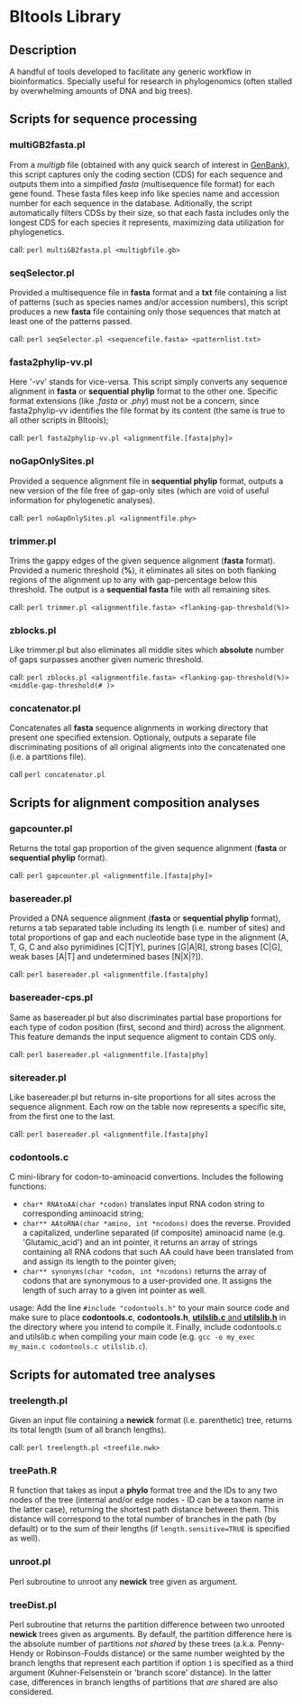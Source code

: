 # BItools Library

## Description

A handful of tools developed to facilitate any generic workflow in bioinformatics.
Specially useful for research in phylogenomics (often stalled by overwhelming amounts of DNA and big trees).

## Scripts for sequence processing

### multiGB2fasta.pl
From a *multigb* file (obtained with any quick search of interest in [GenBank](https://www.ncbi.nlm.nih.gov/genbank/)), this script captures only the coding section (CDS) for each sequence and outputs them into a simpified *fasta* (multisequence file format) for each gene found. These fasta files keep info like species name and accession number for each sequence in the database.
Aditionally, the script automatically filters CDSs by their size, so that each fasta includes only the longest CDS for each species it represents, maximizing data utilization for phylogenetics.

call: `perl multiGB2fasta.pl <multigbfile.gb>`

### seqSelector.pl
Provided a multisequence file in **fasta** format and a **txt** file containing a list of patterns (such as species names and/or accession numbers), this script produces a new **fasta** file containing only those sequences that match at least one of the patterns passed.

call: `perl seqSelector.pl <sequencefile.fasta> <patternlist.txt>`

### fasta2phylip-vv.pl
Here '-vv' stands for vice-versa. This script simply converts any sequence alignment in **fasta** or **sequential phylip** format to the other one. Specific format extensions (like *.fasta* or *.phy*) must not be a concern, since fasta2phylip-vv identifies the file format by its content (the same is true to all other scripts in BItools);

call: `perl fasta2phylip-vv.pl <alignmentfile.[fasta|phy]>`

### noGapOnlySites.pl
Provided a sequence alignment file in **sequential phylip** format, outputs a new version of the file free of gap-only sites (which are void of useful information for phylogenetic analyses).

call: `perl noGapOnlySites.pl <alignmentfile.phy>`

### trimmer.pl
Trims the gappy edges of the given sequence alignment (**fasta** format). Provided a numeric threshold (**%**), it eliminates all sites on both flanking regions of the alignment up to any with gap-percentage below this threshold. The output is a **sequential fasta** file with all remaining sites.

call: `perl trimmer.pl <alignmentfile.fasta> <flanking-gap-threshold(%)>`

### zblocks.pl
Like trimmer.pl but also eliminates all middle sites which **absolute** number of gaps surpasses another given numeric threshold.

call: `perl zblocks.pl <alignmentfile.fasta> <flanking-gap-threshold(%)> <middle-gap-threshold(# )>`

### concatenator.pl
Concatenates all **fasta** sequence alignments in working directory that present one specified extension. Optionaly, outputs a separate file discriminating positions of all original aligments into the concatenated one (i.e. a partitions file).

call `perl concatenator.pl`


## Scripts for alignment composition analyses

### gapcounter.pl
Returns the total gap proportion of the given sequence alignment (**fasta** or **sequential phylip** format).

call: `perl gapcounter.pl <alignmentfile.[fasta|phy]>`

### basereader.pl
Provided a DNA sequence alignment (**fasta** or **sequential phylip** format), returns a tab separated table including its length (i.e. number of sites) and total proportions of gap and each nucleotide base type in the alignment (A, T, G, C and also pyrimidines [C|T|Y], purines [G|A|R], strong bases [C|G], weak bases [A|T] and undetermined bases [N|X|?]).

call: `perl basereader.pl <alignmentfile.[fasta|phy]`

### basereader-cps.pl
Same as basereader.pl but also discriminates partial base proportions for each type of codon position (first, second and third) across the alignment. This feature demands the input sequence aligment to contain CDS only.

call: `perl basereader.pl <alignmentfile.[fasta|phy]`

### sitereader.pl
Like basereader.pl but returns in-site proportions for all sites across the sequence alignment. Each row on the table now represents a specific site, from the first one to the last.

call: `perl basereader.pl <alignmentfile.[fasta|phy]`

### codontools.c
C mini-library for codon-to-aminoacid convertions. Includes the following functions:
* `char* RNAtoAA(char *codon)` translates input RNA codon string to corresponding aminoacid string;
* `char** AAtoRNA(char *amino, int *ncodons)` does the reverse. Provided a capitalized, underline separated (if composite) aminoacid name (e.g. 'Glutamic_acid') and an int pointer, it returns an array of strings containing all RNA codons that such AA could have been translated from and assign its length to the pointer given;
* `char** synonyms(char *codon, int *ncodons)` returns the array of codons that are synonymous to a user-provided one. It assigns the length of such array to a given int pointer as well.

usage: Add the line `#include "codontools.h"` to your main source code and make sure to place **codontools.c**, **codontools.h**, [**utilslib.c** and **utilslib.h**](https://github.com/lpmarques/Ccustoms-lib) in the directory where you intend to compile it. Finally, include codontools.c and utilslib.c when compiling your main code (e.g. `gcc -o my_exec my_main.c codontools.c utilslib.c`).


## Scripts for automated tree analyses

### treelength.pl
Given an input file containing a **newick** format (i.e. parenthetic) tree, returns its total length (sum of all branch lengths).

call: `perl treelength.pl <treefile.nwk>`

### treePath.R
R function that takes as input a **phylo** format tree and the IDs to any two nodes of the tree (internal and/or edge nodes - ID can be a taxon name in the latter case), returning the shortest path distance between them. This distance will correspond to the total number of branches in the path (by default) or to the sum of their lengths (if `length.sensitive=TRUE` is specified as well).

### unroot.pl
Perl subroutine to unroot any **newick** tree given as argument.

### treeDist.pl
Perl subroutine that returns the partition difference between two unrooted **newick** trees given as arguments. By defaulf, the partition difference here is the absolute number of partitions *not shared* by these trees (a.k.a. Penny-Hendy or Robinson-Foulds distance) or the same number weighted by the branch lengths that represent each partition if option `1` is specified as a third argument (Kuhner-Felsenstein or 'branch score' distance). In the latter case, differences in branch lengths of partitions that *are* shared are also considered.